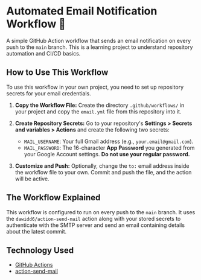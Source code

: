 # Automated Email Notification Workflow 📧

A simple GitHub Action workflow that sends an email notification on every push to the `main` branch. This is a learning project to understand repository automation and CI/CD basics.

## How to Use This Workflow

To use this workflow in your own project, you need to set up repository secrets for your email credentials.

1.  **Copy the Workflow File:**
    Create the directory `.github/workflows/` in your project and copy the `email.yml` file from this repository into it.

2.  **Create Repository Secrets:**
    Go to your repository's **Settings > Secrets and variables > Actions** and create the following two secrets:
    * `MAIL_USERNAME`: Your full Gmail address (e.g., `your.email@gmail.com`).
    * `MAIL_PASSWORD`: The 16-character **App Password** you generated from your Google Account settings. **Do not use your regular password.**

3.  **Customize and Push:**
    Optionally, change the `to:` email address inside the workflow file to your own. Commit and push the file, and the action will be active.

## The Workflow Explained

This workflow is configured to run on every push to the `main` branch. It uses the `dawidd6/action-send-mail` action along with your stored secrets to authenticate with the SMTP server and send an email containing details about the latest commit.

## Technology Used

* [GitHub Actions](https://github.com/features/actions)
* [action-send-mail](https://github.com/dawidd6/action-send-mail)